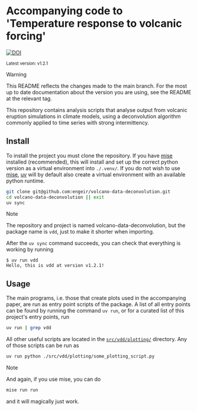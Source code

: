 # Accompanying code to 'Temperature response to volcanic forcing'

[![DOI](https://zenodo.org/badge/742292778.svg)](https://zenodo.org/badge/latestdoi/742292778)

<sup>Latest version: v1.2.1</sup> <!-- x-release-please-version -->

> [!WARNING]
>
> This README reflects the changes made to the main branch. For the most up to date
> documentation about the version you are using, see the README at the relevant tag.

This repository contains analysis scripts that analyse output from volcanic eruption
simulations in climate models, using a deconvolution algorithm commonly applied to time
series with strong intermittency.

## Install

To install the project you must clone the repository. If you have [mise] installed
(recommended), this will install and set up the correct python version as a virtual
environment into `./.venv/`. If you do not wish to use [mise], [uv] will by default also
create a virtual environment with an available python runtime.

```bash
git clone git@github.com:engeir/volcano-data-deconvolution.git
cd volcano-data-deconvolution || exit
uv sync
```

> [!NOTE]
>
> The repository and project is named volcano-data-deconvolution, but the package name
> is `vdd`, just to make it shorter when importing.

After the `uv sync` command succeeds, you can check that everything is working by
running

<!-- x-release-please-start-version -->

```console
$ uv run vdd
Hello, this is vdd at version v1.2.1!
```

<!-- x-release-please-end -->

## Usage

The main programs, i.e. those that create plots used in the accompanying paper, are run
as entry point scripts of the package. A list of all entry points can be found by
running the command `uv run`, or for a curated list of this project's entry points, run

```bash
uv run | grep vdd
```

All other useful scripts are located in the [`src/vdd/plotting/`](./src/vdd/plotting/)
directory. Any of those scripts can be run as

```bash
uv run python ./src/vdd/plotting/some_plotting_script.py
```

> [!NOTE]
>
> And again, if you use mise, you can do
>
> ```bash
> mise run run
> ```
>
> and it will magically just work.

[mise]: https://mise.jdx.dev/
[uv]: https://docs.astral.sh/uv/
